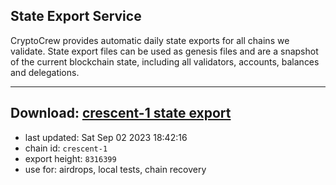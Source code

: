 ## State Export Service
CryptoCrew provides automatic daily state exports for all chains we validate. State export files can be used as genesis files and are a snapshot of the current blockchain state, including all validators, accounts, balances and delegations.

---
**Download: [crescent-1 state export](https://dl.ccvalidators.com/SERVICE/crescent/crescent-1_export_8316399.json)**
---

- last updated: Sat Sep 02 2023 18:42:16
- chain id: `crescent-1`
- export height: `8316399`
- use for: airdrops, local tests, chain recovery
